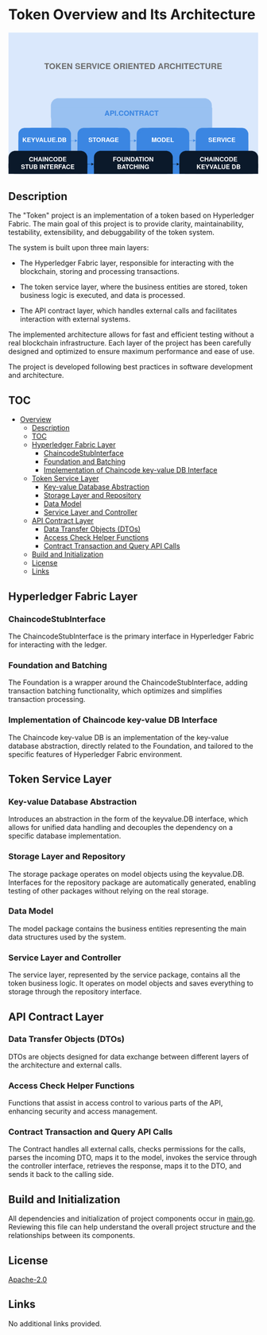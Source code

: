 # Token Overview and Its Architecture

![Token service oriented architecture](token.png "Token SOA")

## Description

The "Token" project is an implementation of a token based on Hyperledger Fabric. The main goal of this project is to provide clarity, maintainability, testability, extensibility, and debuggability of the token system.

The system is built upon three main layers:

- The Hyperledger Fabric layer, responsible for interacting with the blockchain, storing and processing transactions.

- The token service layer, where the business entities are stored, token business logic is executed, and data is processed.

- The API contract layer, which handles external calls and facilitates interaction with external systems.

The implemented architecture allows for fast and efficient testing without a real blockchain infrastructure. Each layer of the project has been carefully designed and optimized to ensure maximum performance and ease of use.

The project is developed following best practices in software development and architecture.

## TOC

- [Overview](#token-overview-and-its-architecture)
    - [Description](#description)
    - [TOC](#toc)
    - [Hyperledger Fabric Layer](#hyperledger-fabric-layer)
        - [ChaincodeStubInterface](#chaincodestubinterface)
        - [Foundation and Batching](#foundation-and-batching)
        - [Implementation of Chaincode key-value DB Interface](#implementation-of-chaincode-key-value-db-interface)
    - [Token Service Layer](#token-service-layer)
        - [Key-value Database Abstraction](#key-value-database-abstraction)
        - [Storage Layer and Repository](#storage-layer-and-repository)
        - [Data Model](#data-model)
        - [Service Layer and Controller](#service-layer-and-controller)
    - [API Contract Layer](#api-contract-layer)
        - [Data Transfer Objects (DTOs)](#data-transfer-objects-dtos)
        - [Access Check Helper Functions](#access-check-helper-functions)
        - [Contract Transaction and Query API Calls](#contract-transaction-and-query-api-calls)
    - [Build and Initialization](#build-and-initialization)
    - [License](#license)
    - [Links](#links)


## Hyperledger Fabric Layer

### ChaincodeStubInterface
The ChaincodeStubInterface is the primary interface in Hyperledger Fabric for interacting with the ledger.

### Foundation and Batching
The Foundation is a wrapper around the ChaincodeStubInterface, adding transaction batching functionality, which optimizes and simplifies transaction processing.

### Implementation of Chaincode key-value DB Interface
The Chaincode key-value DB is an implementation of the key-value database abstraction, directly related to the Foundation, and tailored to the specific features of Hyperledger Fabric environment.


## Token Service Layer

### Key-value Database Abstraction
Introduces an abstraction in the form of the keyvalue.DB interface, which allows for unified data handling and decouples the dependency on a specific database implementation.

### Storage Layer and Repository
The storage package operates on model objects using the keyvalue.DB. Interfaces for the repository package are automatically generated, enabling testing of other packages without relying on the real storage.

### Data Model
The model package contains the business entities representing the main data structures used by the system.

### Service Layer and Controller
The service layer, represented by the service package, contains all the token business logic. It operates on model objects and saves everything to storage through the repository interface.


## API Contract Layer

### Data Transfer Objects (DTOs)
DTOs are objects designed for data exchange between different layers of the architecture and external calls.

### Access Check Helper Functions
Functions that assist in access control to various parts of the API, enhancing security and access management.

### Contract Transaction and Query API Calls
The Contract handles all external calls, checks permissions for the calls, parses the incoming DTO, maps it to the model, invokes the service through the controller interface, retrieves the response, maps it to the DTO, and sends it back to the calling side.

## Build and Initialization
All dependencies and initialization of project components occur in [main.go](main.go). Reviewing this file can help understand the overall project structure and the relationships between its components.

## License

[Apache-2.0](https://www.apache.org/licenses/LICENSE-2.0)

## Links

No additional links provided.